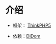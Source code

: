 # 介绍

- 框架： [ThinkPHP5](https://github.com/top-think/framework)

- 依赖：[DiDom](https://github.com/Imangazaliev/DiDOM)

  ​